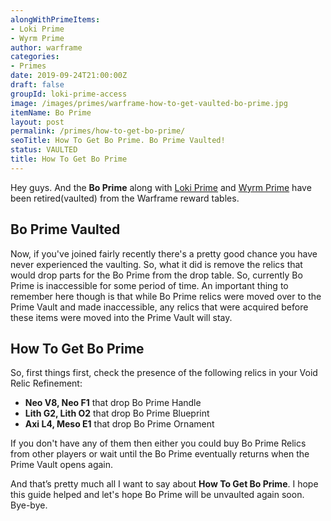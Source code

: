 ```yaml
---
alongWithPrimeItems:
- Loki Prime
- Wyrm Prime
author: warframe
categories:
- Primes
date: 2019-09-24T21:00:00Z
draft: false
groupId: loki-prime-access
image: /images/primes/warframe-how-to-get-vaulted-bo-prime.jpg
itemName: Bo Prime
layout: post
permalink: /primes/how-to-get-bo-prime/
seoTitle: How To Get Bo Prime. Bo Prime Vaulted!
status: VAULTED
title: How To Get Bo Prime
---
```

<p>Hey guys. And the <strong>Bo Prime</strong> along with <a href="/primes/how-to-get-loki-prime/" title="How To Get Loki Prime">Loki Prime</a> and <a href="/primes/how-to-get-wyrm-prime/" title="How To Get Wyrm Prime">Wyrm Prime</a> have been retired(vaulted) from the Warframe reward tables.</p><!--more--> <h2>Bo Prime Vaulted</h2> <p>Now, if you've joined fairly recently there's a pretty good chance you have never experienced the vaulting. So, what it did is remove the relics that would drop parts for the Bo Prime from the drop table. So, currently Bo Prime is inaccessible for some period of time. An important thing to remember here though is that while Bo Prime relics were moved over to the Prime Vault and made inaccessible, any relics that were acquired before these items were moved into the Prime Vault will stay.</p> <h2>How To Get Bo Prime</h2> <p>So, first things first, check the presence of the following relics in your Void Relic Refinement:</p> <ul>  <li> <b>Neo V8, Neo F1</b> that drop Bo Prime Handle </li>  <li> <b>Lith G2, Lith O2</b> that drop Bo Prime Blueprint </li>  <li> <b>Axi L4, Meso E1</b> that drop Bo Prime Ornament </li>  </ul> <p>If you don't have any of them then either you could buy Bo Prime Relics from other players or wait until the Bo Prime eventually returns when the Prime Vault opens again.</p> <p>And that’s pretty much all I want to say about <strong>How To Get Bo Prime</strong>. I hope this guide helped and let's hope Bo Prime will be unvaulted again soon. Bye-bye.</p>
